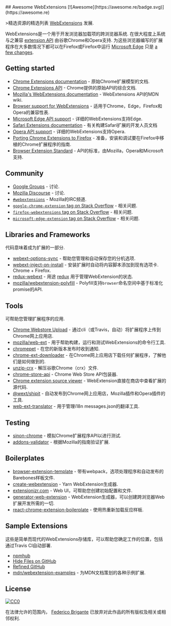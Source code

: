 <div class="github-widget" data-repo="fregante/Awesome-WebExtensions"></div>
## Awesome WebExtensions [![Awesome](https://awesome.re/badge.svg)](https://awesome.re)

&gt;精选资源的精选列表 [WebExtensions](https://developer.mozilla.org/en-US/Add-ons/WebExtensions) 发展.

 WebExtensions是一个用于开发浏览器加载项的跨浏览器系统.  在很大程度上系统与之兼容 [extension API](https://developer.chrome.com/extensions)  由谷歌Chrome和Opera支持.  为这些浏览器编写的扩展程序在大多数情况下都可以在Firefox或Firefox中运行 [Microsoft Edge](https://developer.microsoft.com/en-us/microsoft-edge/platform/documentation/extensions/) 只是 [a few changes](https://developer.mozilla.org/en-US/Add-ons/WebExtensions/Porting_a_Google_Chrome_extension).



## Getting started

- [Chrome Extensions documentation](https://developer.chrome.com/extensions) - 原始Chrome扩展模型的文档.
- [Chrome Extensions API](https://developer.chrome.com/extensions/api_index) -  Chrome提供的原始API的综合文档.
- [Mozilla's WebExtensions documentation](https://developer.mozilla.org/en-US/Add-ons/WebExtensions) -  WebExtensions API的MDN wiki.
- [Browser support for WebExtensions](https://developer.mozilla.org/en-US/Add-ons/WebExtensions/Browser_support_for_JavaScript_APIs) - 适用于Chrome，Edge，Firefox和Opera的兼容性表.
- [Microsoft Edge API support](https://docs.microsoft.com/en-us/microsoft-edge/extensions/api-support/extension-api-roadmap) - 详细的WebExtensions支持Edge.
- [Safari Extensions documentation](https://developer.apple.com/safari/extensions/) - 有关构建Safari扩展的开发人员文档
- [Opera API support](https://dev.opera.com/extensions/apis/) - 详细的WebExtensions支持Opera.
- [Porting Chrome Extensions to Firefox](https://hacks.mozilla.org/2015/10/porting-chrome-extensions-to-firefox-with-webextensions/) - 准备，安装和调试要在Firefox中移植的Chrome扩展程序的指南.
- [Browser Extension Standard](https://browserext.github.io/browserext/) -  API的标准，由Mozilla，Opera和Microsoft支持.

## Community

- [Google Groups](https://groups.google.com/a/chromium.org/forum/#!forum/chromium-extensions) - 讨论.
- [Mozilla Discourse](https://discourse.mozilla.org/c/add-ons) - 讨论.
- [`#webextensions`](https://wiki.mozilla.org/IRC) -  Mozilla的IRC频道.
- [`google-chrome-extension` tag on Stack Overflow](https://stackoverflow.com/questions/tagged/google-chrome-extension) - 相关问题.
- [`firefox-webextensions` tag on Stack Overflow](https://stackoverflow.com/questions/tagged/firefox-webextensions) - 相关问题.
- [`microsoft-edge-extension` tag on Stack Overflow](https://stackoverflow.com/questions/tagged/microsoft-edge-extension) - 相关问题.

## Libraries and Frameworks

代码意味着成为扩展的一部分.

- [webext-options-sync](https://github.com/fregante/webext-options-sync) - 帮助您管理和自动保存您的分机选项.
- [webext-inject-on-install](https://github.com/fregante/webext-inject-on-install)   - 安装扩展时自动将内容脚本添加到现有选项卡.  Chrome + Firefox.
- [redux-webext](https://github.com/ivantsov/redux-webext) - 用途 [redux](https://github.com/reactjs/redux) 用于管理WebExtension的状态.
- [mozilla/webextension-polyfill](https://github.com/mozilla/webextension-polyfill) -  Polyfill支持`browser`命名空间中基于标准化promise的API.

## Tools

可帮助您管理扩展程序的应用.

- [Chrome Webstore Upload](https://github.com/DrewML/chrome-webstore-upload-cli) - 通过cli（或Travis，自动）将扩展程序上传到Chrome网上应用店.
- [mozilla/web-ext](https://github.com/mozilla/web-ext) - 用于帮助构建，运行和测试WebExtensions的命令行工具.
- [chromepet](https://github.com/ZenHubIO/chromepet) - 在您的新版本发布时收到通知.
- [chrome-ext-downloader](https://github.com/jiripospisil/chrome-ext-downloader) - 在Chrome网上应用店下载任何扩展程序，了解他们是如何做到的.
- [unzip-crx](https://github.com/peerigon/unzip-crx) - 解压谷歌Chrome（crx）文件.
- [chrome-store-api](https://github.com/acvetkov/chrome-store-api) -  Chrome Web Store API包装器.
- [Chrome extension source viewer](https://github.com/Rob--W/crxviewer) -  WebExtension直接在商店中查看扩展的源代码.
- [@wext/shipit](https://github.com/LinusU/wext-shipit) - 自动发布到Chrome网上应用店，Mozilla插件和Opera插件的工具.
- [web-ext-translator](https://github.com/Lusito/web-ext-translator) - 用于管理i18n messages.json的翻译工具.

## Testing

- [sinon-chrome](https://github.com/acvetkov/sinon-chrome) - 模拟Chrome扩展程序API以进行测试.
- [addons-validator](https://github.com/mozilla/addons-validator) - 根据Mozilla的指南验证扩展.

## Boilerplates

- [browser-extension-template](https://github.com/notlmn/browser-extension-template) - 带有webpack，选项处理程序和自动发布的Barebones样板文件.
- [create-webextension](https://github.com/rpl/create-webextension) -  Yarn WebExtension生成器.
- [extensionizr.com](https://extensionizr.com) -  Web UI，可帮助您创建初始配置和文件.
- [generator-web-extension](https://github.com/HaNdTriX/generator-web-extension) -  WebExtension生成器，可以创建跨浏览器Web扩展开发所需的一切.
- [react-chrome-extension-boilerplate](https://github.com/jhen0409/react-chrome-extension-boilerplate) - 使用热重新加载反应样板.

## Sample Extensions

这些是简单而现代的WebExtensions存储库，可以帮助您确定工作的位置，包括通过Travis CI自动部署.

- [npmhub](https://github.com/npmhub/npmhub)
- [Hide Files on GitHub](https://github.com/sindresorhus/hide-files-on-github)
- [Refined GitHub](https://github.com/sindresorhus/refined-github)
- [mdn/webextension-examples](https://github.com/mdn/webextensions-examples) - 为MDN文档策划的各种示例扩展.

## License

[![CC0](https://mirrors.creativecommons.org/presskit/buttons/88x31/svg/cc-zero.svg)](https://creativecommons.org/publicdomain/zero/1.0/)

在法律允许的范围内， [Federico Brigante](https://bfred.it) 已放弃对此作品的所有版权及相关或相邻权利.
